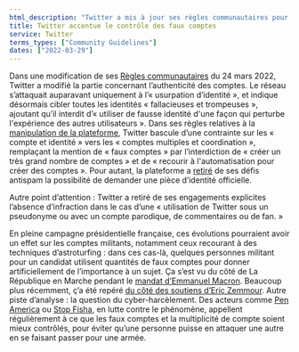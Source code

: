 ```yaml
---
html_description: "Twitter a mis à jour ses règles communautaires pour cibler toutes les identités \"fausses et trompeuses\", interdisant leur utilisation pour perturber l'expérience des utilisateurs."
title: Twitter accentue le contrôle des faux comptes
service: Twitter
terms_types: ["Community Guidelines"]
dates: ["2022-03-29"]
---
```


Dans une modification de ses [Règles communautaires](https://github.com/OpenTermsArchive/france-elections-versions/commit/9e02e8dc2a10ce9d388677c4ba190804bf31390f?short_path=97a74cf#diff-97a74cf182c32c5fd04a7f7ad157a172456b1e3ead0535083736fb3a8ce84c38) du 24 mars 2022, Twitter a modifié la partie concernant l’authenticité des comptes. Le réseau s’attaquait auparavant uniquement à l’« usurpation d’identité », et indique désormais cibler toutes les identités « fallacieuses et trompeuses », ajoutant qu’il interdit d’« utiliser de fausse identité d'une façon qui perturbe l'expérience des autres utilisateurs ». Dans ses règles relatives à la [manipulation de la plateforme](https://github.com/OpenTermsArchive/france-elections-versions/commit/befac4352f27254954ef51acb9c2fa6ae0270bd5), Twitter bascule d’une contrainte sur les « compte et identité » vers les « comptes multiples et coordination », remplaçant la mention de « faux comptes » par l’interdiction de « créer un très grand nombre de comptes » et de « recourir à l'automatisation pour créer des comptes ». Pour autant, la plateforme a [retiré](https://github.com/OpenTermsArchive/france-elections-versions/commit/056ada5513abfade20cd73458e56e41abe2f80cf#diff-3089779674bfd306d704d6da138bf9e166d07e8145f5bb30e7998f2fcdf9cdcfL161) de ses défis antispam la possibilité de demander une pièce d’identité officielle.

Autre point d’attention : Twitter a retiré de ses engagements explicites l’absence d’infraction dans le cas d’une « utilisation de Twitter sous un pseudonyme ou avec un compte parodique, de commentaires ou de fan. »

En pleine campagne présidentielle française, ces évolutions pourraient avoir un effet sur les comptes militants, notamment ceux recourant à des techniques d’astroturfing : dans ces cas-là, quelques personnes militant pour un candidat utilisent quantités de faux comptes pour donner artificiellement de l’importance à un sujet. Ça s’est vu du côté de La République en Marche pendant le [mandat d’Emmanuel Macron](https://www.lemonde.fr/les-decodeurs/article/2019/07/06/anonymat-represailles-ciblees-et-faux-comptes-voyage-dans-la-macronie-numerique_5486029_4355770.html). Beaucoup plus récemment, ç’a été repéré [du côté des soutiens d’Eric Zemmour](https://www.liberation.fr/politique/lastroturfing-larme-secrete-de-larmee-numerique-de-zemmour-sur-twitter-20220203_E3CKWO2DABA7HIP7ZQIGZXBPWE/?redirected=1). Autre piste d’analyse : la question du cyber-harcèlement. Des acteurs comme [Pen America](https://pen.org/report/no-excuse-for-abuse/) ou [Stop Fisha](https://www.instagram.com/stopfisha/?hl=fr), en lutte contre le phénomène, appellent régulièrement à ce que les faux comptes et la multiplicité de compte soient mieux contrôlés, pour éviter qu’une personne puisse en attaquer une autre en se faisant passer pour une armée.
